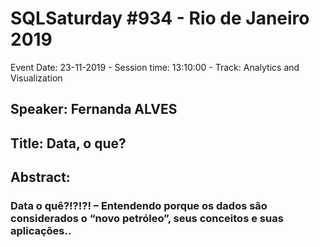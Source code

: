 # SQLSaturday #934 - Rio de Janeiro 2019
Event Date: 23-11-2019 - Session time: 13:10:00 - Track: Analytics and Visualization
## Speaker: Fernanda ALVES
## Title: Data, o que?
## Abstract:
### Data o quê?!?!?! – Entendendo porque os dados são considerados o “novo petróleo”, seus conceitos e suas aplicações..
